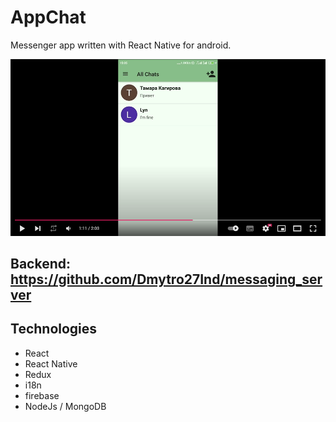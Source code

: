 # AppChat
Messenger app written with React Native for android.

<a href="https://www.youtube.com/watch?v=ILTmE3oQk0k&ab_channel=DmytroKagirov" target="_blank">![Watch the video](https://github.com/Dmytro27Ind/images/blob/main/app-chat-video_screen.PNG)</a>

## Backend: https://github.com/Dmytro27Ind/messaging_server

## Technologies
- React
- React Native
- Redux
- i18n
- firebase
- NodeJs / MongoDB

